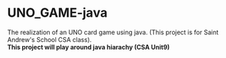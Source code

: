 # UNO_GAME-java
The realization of an UNO card game using java. (This project is for Saint Andrew's School CSA class). 
<br>**This project will play around java hiarachy (CSA Unit9)**
